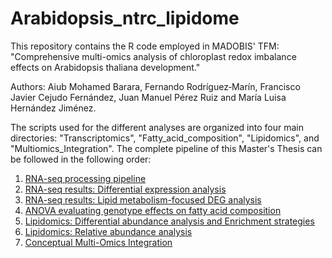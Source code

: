 # Arabidopsis_ntrc_lipidome

This repository contains the R code employed in MADOBIS' TFM: "Comprehensive multi-omics analysis of chloroplast redox imbalance effects on Arabidopsis thaliana development."

Authors: Aiub Mohamed Barara, Fernando Rodríguez‐Marín, Francisco Javier Cejudo Fernández, Juan Manuel Pérez Ruiz and María Luisa Hernández Jiménez.

The scripts used for the different analyses are organized into four main directories: "Transcriptomics", "Fatty_acid_composition", "Lipidomics", and "Multiomics_Integration". The complete pipeline of this Master's Thesis can be followed in the following order:
1. [RNA-seq processing pipeline](./Transcriptomics/Bash_code.md)
2. [RNA-seq results: Differential expression analysis](./Transcriptomics/Final_RNA_seq.Rmd)
3. [RNA-seq results: Lipid metabolism-focused DEG analysis](./Transcriptomics/Lipid_related_transcriptomics.Rmd)
4. [ANOVA evaluating genotype effects on fatty acid composition](./Fatty_acid_composition/anova.R)
5. [Lipidomics: Differential abundance analysis and Enrichment strategies](./Lipidomics/Final_Lipidomics.Rmd)
6. [Lipidomics: Relative abundance analysis](./Lipidomics/Relative_abundance_Lipidomics.Rmd)
7. [Conceptual Multi-Omics Integration](./Multiomics_Integration/Final_multiomics.Rmd)
   
